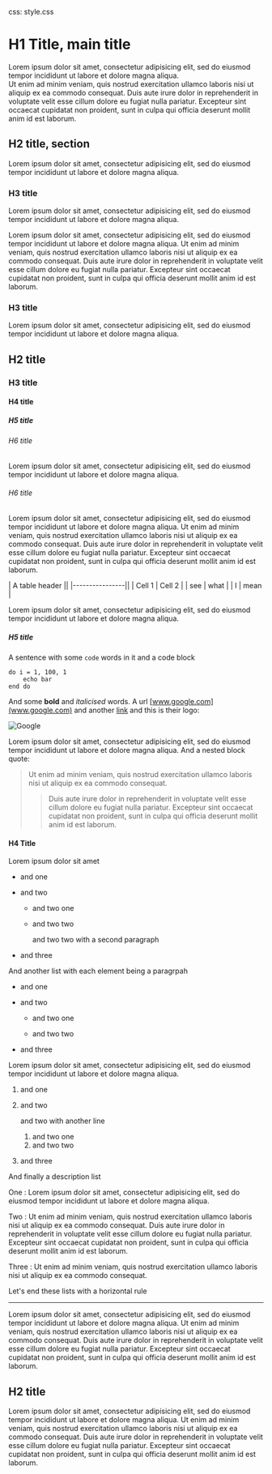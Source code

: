 css: style.css

# H1 Title, main title

Lorem ipsum dolor sit amet, consectetur adipisicing elit, sed do eiusmod tempor incididunt ut labore et dolore magna aliqua.  
Ut enim ad minim veniam, quis nostrud exercitation ullamco laboris nisi ut aliquip ex ea commodo consequat. Duis aute irure dolor in reprehenderit in voluptate velit esse cillum dolore eu fugiat nulla pariatur. Excepteur sint occaecat cupidatat non proident, sunt in culpa qui officia deserunt mollit anim id est laborum.

## H2 title, section

Lorem ipsum dolor sit amet, consectetur adipisicing elit, sed do eiusmod tempor incididunt ut labore et dolore magna aliqua.

### H3 title

Lorem ipsum dolor sit amet, consectetur adipisicing elit, sed do eiusmod tempor incididunt ut labore et dolore magna aliqua.

Lorem ipsum dolor sit amet, consectetur adipisicing elit, sed do eiusmod tempor incididunt ut labore et dolore magna aliqua. Ut enim ad minim veniam, quis nostrud exercitation ullamco laboris nisi ut aliquip ex ea commodo consequat. Duis aute irure dolor in reprehenderit in voluptate velit esse cillum dolore eu fugiat nulla pariatur. Excepteur sint occaecat cupidatat non proident, sunt in culpa qui officia deserunt mollit anim id est laborum.

### H3 title

Lorem ipsum dolor sit amet, consectetur adipisicing elit, sed do eiusmod tempor incididunt ut labore et dolore magna aliqua.

## H2 title

### H3 title

#### H4 title

##### H5 title

###### H6 title

Lorem ipsum dolor sit amet, consectetur adipisicing elit, sed do eiusmod tempor incididunt ut labore et dolore magna aliqua.

###### H6 title

Lorem ipsum dolor sit amet, consectetur adipisicing elit, sed do eiusmod tempor incididunt ut labore et dolore magna aliqua. Ut enim ad minim veniam, quis nostrud exercitation ullamco laboris nisi ut aliquip ex ea commodo consequat. Duis aute irure dolor in reprehenderit in voluptate velit esse cillum dolore eu fugiat nulla pariatur. Excepteur sint occaecat cupidatat non proident, sunt in culpa qui officia deserunt mollit anim id est laborum.

| A table header ||
|----------------||
| Cell 1 | Cell 2 |
| see    | what   |
| I      | mean   |

Lorem ipsum dolor sit amet, consectetur adipisicing elit, sed do eiusmod tempor incididunt ut labore et dolore magna aliqua.

##### H5 title

A sentence with some `code` words in it and a code block

    do i = 1, 100, 1
        echo bar
    end do

And some **bold** and *italicised* words. A url [www.google.com](www.google.com) and another [link](www.google.com) and this is their logo:

![Google](http://www.google.com/intl/en_com/images/srpr/logo1w.png)

Lorem ipsum dolor sit amet, consectetur adipisicing elit, sed do eiusmod tempor incididunt ut labore et dolore magna aliqua. And a nested block quote:

> Ut enim ad minim veniam, quis nostrud exercitation ullamco laboris nisi ut aliquip ex ea commodo consequat. 
>> Duis aute irure dolor in reprehenderit in voluptate velit esse cillum dolore eu fugiat nulla pariatur. Excepteur sint occaecat cupidatat non proident, 
> sunt in culpa qui officia deserunt mollit anim id est laborum.

#### H4 Title

Lorem ipsum dolor sit amet

- and one
- and two
    - and two one
    - and two two
    
        and two two with a second paragraph
        
- and three

And another list with each element being a paragrpah

- and one

- and two
    
    - and two one
    
    - and two two

- and three

Lorem ipsum dolor sit amet, consectetur adipisicing elit, sed do eiusmod tempor incididunt ut labore et dolore magna aliqua. 

1. and one
2. and two

    and two with another line

    1. and two one
    2. and two two
3. and three

And finally a description list

One
:   Lorem ipsum dolor sit amet, consectetur adipisicing elit, sed do eiusmod tempor incididunt ut labore et dolore magna aliqua.

Two
:   Ut enim ad minim veniam, quis nostrud exercitation ullamco laboris nisi ut aliquip ex ea commodo consequat. Duis aute irure dolor in reprehenderit in voluptate velit esse cillum dolore eu fugiat nulla pariatur. Excepteur sint occaecat cupidatat non proident, sunt in culpa qui officia deserunt mollit anim id est laborum.

Three
:   Ut enim ad minim veniam, quis nostrud exercitation ullamco laboris nisi ut aliquip ex ea commodo consequat.

Let's end these lists with a horizontal rule

- - -

Lorem ipsum dolor sit amet, consectetur adipisicing elit, sed do eiusmod tempor incididunt ut labore et dolore magna aliqua. Ut enim ad minim veniam, quis nostrud exercitation ullamco laboris nisi ut aliquip ex ea commodo consequat. Duis aute irure dolor in reprehenderit in voluptate velit esse cillum dolore eu fugiat nulla pariatur. Excepteur sint occaecat cupidatat non proident, sunt in culpa qui officia deserunt mollit anim id est laborum.

## H2 title

Lorem ipsum dolor sit amet, consectetur adipisicing elit, sed do eiusmod tempor incididunt ut labore et dolore magna aliqua. Ut enim ad minim veniam, quis nostrud exercitation ullamco laboris nisi ut aliquip ex ea commodo consequat. Duis aute irure dolor in reprehenderit in voluptate velit esse cillum dolore eu fugiat nulla pariatur. Excepteur sint occaecat cupidatat non proident, sunt in culpa qui officia deserunt mollit anim id est laborum.